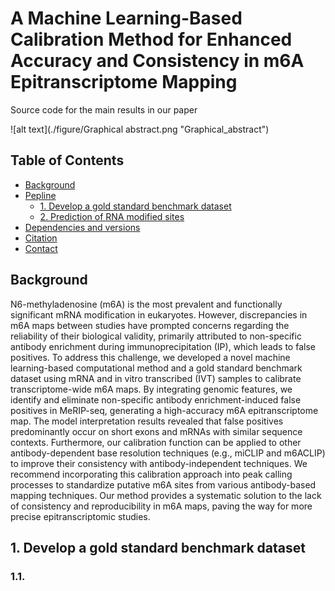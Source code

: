 # A Machine Learning-Based Calibration Method for Enhanced Accuracy and Consistency in m6A Epitranscriptome Mapping
Source code for the main results in our paper

![alt text](./figure/Graphical abstract.png "Graphical_abstract")

## Table of Contents 
- [Background](#General-description)
- [Pepline](#General-description)
  - [1. Develop a gold standard benchmark dataset ](#1-Develop-a-gold-standard-benchmark-dataset-)
  - [2. Prediction of RNA modified sites](#1-prediction-of-rna-modified-sites)
- [Dependencies and versions](#Dependencies-and-versions)
- [Citation](#Citation) 
- [Contact](#Contact) 


## Background
N6-methyladenosine (m6A) is the most prevalent and functionally significant mRNA modification in eukaryotes. However, discrepancies in m6A maps between studies have prompted concerns regarding the reliability of their biological validity, primarily attributed to non-specific antibody enrichment during immunoprecipitation (IP), which leads to false positives. To address this challenge, we developed a novel machine learning-based computational method and a gold standard benchmark dataset using mRNA and in vitro transcribed (IVT) samples to calibrate transcriptome-wide m6A maps. By integrating genomic features, we identify and eliminate non-specific antibody enrichment-induced false positives in MeRIP-seq, generating a high-accuracy m6A epitranscriptome map. The model interpretation results revealed that false positives predominantly occur on short exons and mRNAs with similar sequence contexts. Furthermore, our calibration function can be applied to other antibody-dependent base resolution techniques (e.g., miCLIP and m6ACLIP) to improve their consistency with antibody-independent techniques. We recommend incorporating this calibration approach into peak calling processes to standardize putative m6A sites from various antibody-based mapping techniques. Our method provides a systematic solution to the lack of consistency and reproducibility in m6A maps, paving the way for more precise epitranscriptomic studies.

## 1. Develop a gold standard benchmark dataset

### 1.1. 
